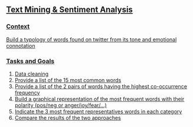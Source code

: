 <h2><u> Text Mining & Sentiment Analysis <u></h2>

<h3> Context </h3>
<p> Build a typology of words found on twitter from its tone and emotional connotation </p>

<h3> Tasks and Goals </h3>
<ol>
  <li>Data cleaning</li>
  <li>Provide a list of the 15 most common words</li>
  <li>Provide a list of the 2 pairs of words having the highest co-occurrence frequency</li>
  <li>Build a graphical representation of the most frequent words with their polarity (pos/neg or anger/joy/fear/...)</li>
  <li>Indicate the 3 most frequent representatives words in each category</li>
  <li>Compare the results of the two approaches</li>
</ol>  